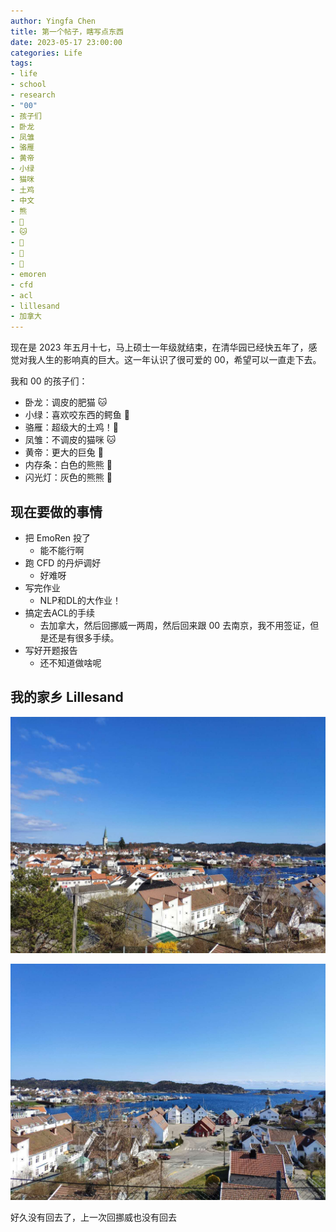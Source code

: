 ```yaml
---
author: Yingfa Chen
title: 第一个帖子，瞎写点东西
date: 2023-05-17 23:00:00
categories: Life
tags:
- life
- school
- research
- "00"
- 孩子们
- 卧龙
- 凤雏
- 骆雁
- 黄帝
- 小绿
- 猫咪
- 土鸡
- 中文
- 熊
- 🐻
- 🐱
- 🐇
- 🐰
- 🐊
- emoren
- cfd
- acl
- lillesand
- 加拿大
---
```


现在是 2023 年五月十七，马上硕士一年级就结束，在清华园已经快五年了，感觉对我人生的影响真的巨大。这一年认识了很可爱的 00，希望可以一直走下去。

我和 00 的孩子们：

<!-- more -->

- 卧龙：调皮的肥猫 🐱
- 小绿：喜欢咬东西的鳄鱼 🐊
- 骆雁：超级大的土鸡！🐰
- 凤雏：不调皮的猫咪 🐱
- 黄帝：更大的巨兔 🐰
- 内存条：白色的熊熊 🐻
- 闪光灯：灰色的熊熊 🐻

## 现在要做的事情

- 把 EmoRen 投了
  - 能不能行啊
- 跑 CFD 的丹炉调好
  - 好难呀
- 写完作业
  - NLP和DL的大作业！
- 搞定去ACL的手续
  - 去加拿大，然后回挪威一两周，然后回来跟 00 去南京，我不用签证，但是还是有很多手续。
- 写好开题报告
  - 还不知道做啥呢

## 我的家乡 Lillesand

![](./first-post/lillesand0.jpg "Lillesand，挪威南边的一个沿海小镇，人口大约一万。我出生长大的地方，到本科来清华才离开的。")

![](./first-post/lillesand1.jpg "Lillesand 的港口")

好久没有回去了，上一次回挪威也没有回去